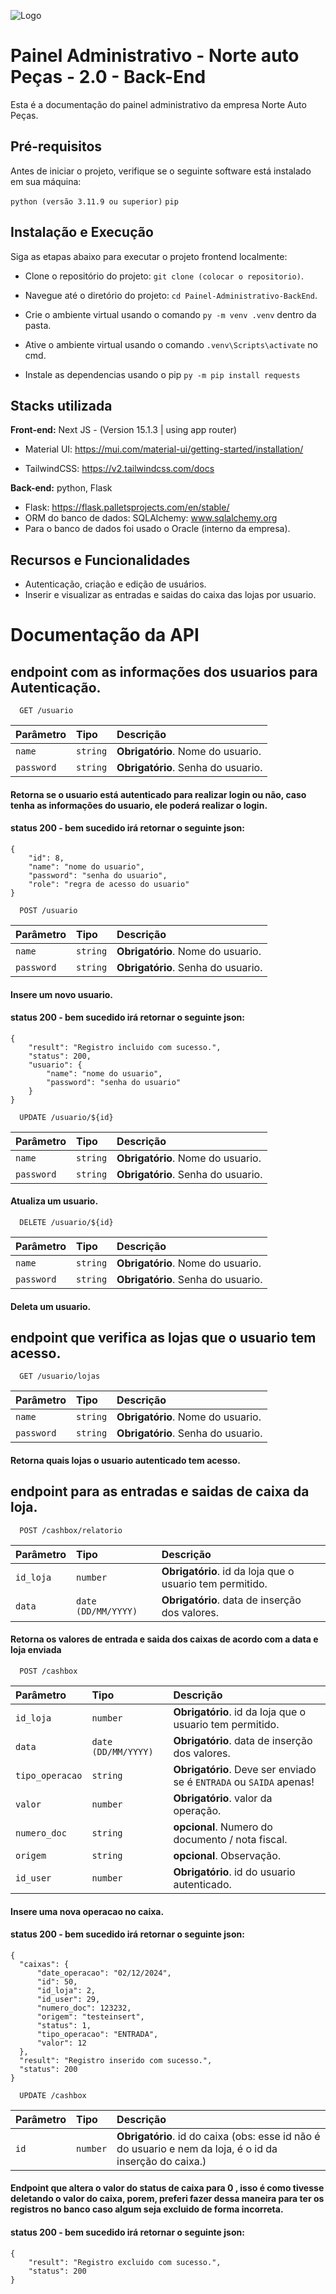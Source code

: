 
![Logo](https://norteautopecas.com.br/style/public/img/logosNorte/Logo-Grupo%20Norte2.png)


# Painel Administrativo - Norte auto Peças - 2.0 - Back-End

Esta é a documentação do painel administrativo da empresa Norte Auto Peças.

## Pré-requisitos
Antes de iniciar o projeto, verifique se o seguinte software está instalado em sua máquina:

`python (versão 3.11.9 ou superior)`
`pip`

## Instalação e Execução
Siga as etapas abaixo para executar o projeto frontend localmente:

- Clone o repositório do projeto: `git clone (colocar o repositorio)`.

- Navegue até o diretório do projeto: `cd Painel-Administrativo-BackEnd`.

- Crie o ambiente virtual usando o comando `py -m venv .venv` dentro da pasta.

- Ative o ambiente virtual usando o comando `.venv\Scripts\activate` no cmd.

- Instale as dependencias usando o pip `py -m pip install requests`

## Stacks utilizada

**Front-end:** Next JS - (Version 15.1.3 | using app router)
- Material UI: https://mui.com/material-ui/getting-started/installation/

- TailwindCSS: https://v2.tailwindcss.com/docs

**Back-end:** python, Flask

- Flask: https://flask.palletsprojects.com/en/stable/
- ORM do banco de dados: SQLAlchemy: www.sqlalchemy.org
- Para o banco de dados foi usado o Oracle (interno da empresa).

## Recursos e Funcionalidades
- Autenticação, criação e edição de usuários.
- Inserir e visualizar as entradas e saidas do caixa das lojas por usuario.


# Documentação da API

## endpoint com as informações dos usuarios para Autenticação.

```http
  GET /usuario
```

| Parâmetro   | Tipo       | Descrição                           |
| :---------- | :--------- | :---------------------------------- |
| `name` | `string` | **Obrigatório**. Nome do usuario. |
| `password` | `string` | **Obrigatório**. Senha do usuario. |

#### Retorna se o usuario está autenticado para realizar login ou não, caso tenha as informações do usuario, ele poderá realizar o login.

#### status 200 - bem sucedido irá retornar o seguinte json:

```
{
    "id": 8,
    "name": "nome do usuario",
    "password": "senha do usuario",
    "role": "regra de acesso do usuario"
}
```

```http
  POST /usuario
```

| Parâmetro   | Tipo       | Descrição                                   |
| :---------- | :--------- | :------------------------------------------ |
| `name` | `string` | **Obrigatório**. Nome do usuario. |
| `password` | `string` | **Obrigatório**. Senha do usuario. |

#### Insere um novo usuario.

#### status 200 - bem sucedido irá retornar o seguinte json:

```
{
    "result": "Registro incluido com sucesso.",
    "status": 200,
    "usuario": {
        "name": "nome do usuario",
        "password": "senha do usuario"
    }
}
```


```http
  UPDATE /usuario/${id}
```

| Parâmetro   | Tipo       | Descrição                                   |
| :---------- | :--------- | :------------------------------------------ |
| `name` | `string` | **Obrigatório**. Nome do usuario. |
| `password` | `string` | **Obrigatório**. Senha do usuario. |

#### Atualiza um usuario.

```http
  DELETE /usuario/${id}
```

| Parâmetro   | Tipo       | Descrição                                   |
| :---------- | :--------- | :------------------------------------------ |
| `name` | `string` | **Obrigatório**. Nome do usuario. |
| `password` | `string` | **Obrigatório**. Senha do usuario. |

#### Deleta um usuario.


## endpoint que verifica as lojas que o usuario tem acesso.

```http
  GET /usuario/lojas
```

| Parâmetro   | Tipo       | Descrição                           |
| :---------- | :--------- | :---------------------------------- |
| `name` | `string` | **Obrigatório**. Nome do usuario. |
| `password` | `string` | **Obrigatório**. Senha do usuario. |

#### Retorna quais lojas o usuario autenticado tem acesso.


## endpoint para as entradas e saidas de caixa da loja.

```http
  POST /cashbox/relatorio
```

| Parâmetro   | Tipo       | Descrição                           |
| :---------- | :--------- | :---------------------------------- |
| `id_loja` | `number` | **Obrigatório**. id da loja que o usuario tem permitido. |
| `data` | `date (DD/MM/YYYY)` | **Obrigatório**. data de inserção dos valores. |

#### Retorna os valores de entrada e saida dos caixas de acordo com a data e loja enviada

```http
  POST /cashbox
```

| Parâmetro   | Tipo       | Descrição                           |
| :---------- | :--------- | :---------------------------------- |
| `id_loja` | `number` | **Obrigatório**. id da loja que o usuario tem permitido. |
| `data` | `date (DD/MM/YYYY)` | **Obrigatório**. data de inserção dos valores. |
| `tipo_operacao` | `string` | **Obrigatório**. Deve ser enviado se é `ENTRADA` ou `SAIDA` apenas! |
| `valor` | `number` | **Obrigatório**. valor da operação. |
| `numero_doc` | `string` | **opcional**. Numero do documento / nota fiscal. |
| `origem` | `string` | **opcional**. Observação. |
| `id_user` | `number` | **Obrigatório**. id do usuario autenticado. |

#### Insere uma nova operacao no caixa.

#### status 200 - bem sucedido irá retornar o seguinte json:
```
{
  "caixas": {
      "date_operacao": "02/12/2024",
      "id": 50,
      "id_loja": 2,
      "id_user": 29,
      "numero_doc": 123232,
      "origem": "testeinsert",
      "status": 1,
      "tipo_operacao": "ENTRADA",
      "valor": 12
  },
  "result": "Registro inserido com sucesso.",
  "status": 200
}
```


```http
  UPDATE /cashbox
```

| Parâmetro   | Tipo       | Descrição                           |
| :---------- | :--------- | :---------------------------------- |
| `id` | `number` | **Obrigatório**. id do caixa (obs: esse id não é do usuario e nem da loja, é o id da inserção do caixa.) |

#### Endpoint que altera o valor do status de caixa para 0 , isso é como tivesse deletando o valor do caixa, porem, preferi fazer dessa maneira para ter os registros no banco caso algum seja excluido de forma incorreta.

#### status 200 - bem sucedido irá retornar o seguinte json:
```
{
    "result": "Registro excluido com sucesso.",
    "status": 200
}
```
